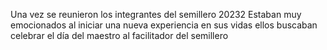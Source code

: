 Una vez se reunieron los integrantes del semillero 20232
Estaban muy emocionados al iniciar una nueva experiencia en sus vidas
ellos buscaban celebrar el día del maestro al facilitador del semillero
